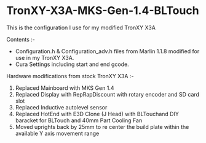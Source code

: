 # TronXY-X3A-MKS-Gen-1.4-BLTouch

This is the configuration I use for my modified TronXY X3A

Contents :-
* Configuration.h & Configuration_adv.h files from Marlin 1.1.8 modified for use in my TronXY X3A.
* Cura Settings including start and end gcode.

Hardware modifications from stock TronXY X3A :-
1. Replaced Mainboard with MKS Gen 1.4
2. Replaced Display with RepRapDiscount with rotary encoder and SD card slot
3. Replaced Inductive autolevel sensor
4. Replaced HotEnd with E3D Clone (J Head) with BLTouchand DIY baracket for BLTouch and 40mm Part Cooling Fan
5. Moved uprights back by 25mm to re center the build plate within the available Y axis movement range

